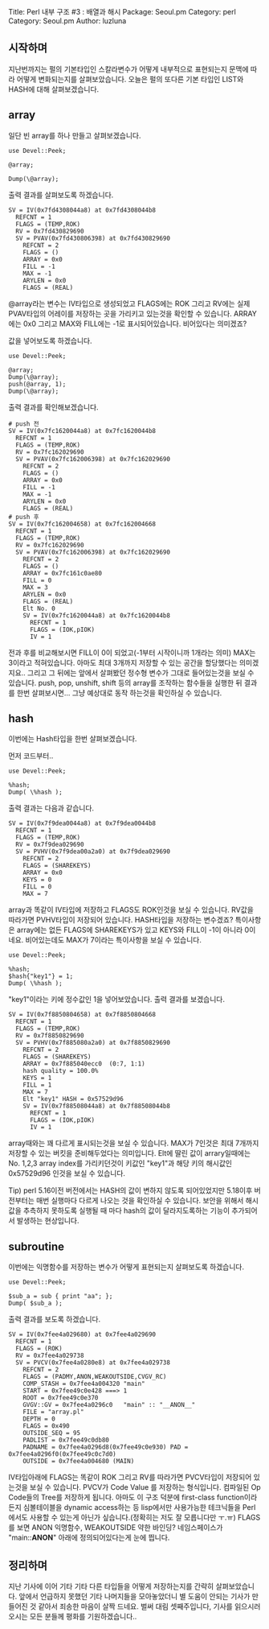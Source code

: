 Title:    Perl 내부 구조 #3 : 배열과 해시
Package:  Seoul.pm
Category: perl
Category: Seoul.pm
Author:   luzluna


시작하며
--------

지난번까지는 펄의 기본타입인 스칼라변수가 어떻게 내부적으로
표현되는지 문맥에 따라 어떻게 변화되는지를 살펴보았습니다.
오늘은 펄의 또다른 기본 타입인 LIST와 HASH에 대해 살펴보겠습니다. 

array
-----

일단 빈 array를 하나 만들고 살펴보겠습니다.

	use Devel::Peek;
         
	@array;
         
	Dump(\@array);

출력 결과를 살펴보도록 하겠습니다.

	SV = IV(0x7fd4308044a8) at 0x7fd4308044b8
	  REFCNT = 1
	  FLAGS = (TEMP,ROK)
	  RV = 0x7fd430829690
	  SV = PVAV(0x7fd430806398) at 0x7fd430829690
	    REFCNT = 2
	    FLAGS = ()
	    ARRAY = 0x0
	    FILL = -1
	    MAX = -1
	    ARYLEN = 0x0
	    FLAGS = (REAL)

@array라는 변수는 IV타입으로 생성되었고 FLAGS에는 ROK 그리고 RV에는
실제 PVAV타입의 어레이를 저장하는 곳을 가리키고 있는것을 확인할 수 있습니다.
ARRAY에는 0x0 그리고 MAX와 FILL에는 -1로 표시되어있습니다.
비어있다는 의미겠죠?

값을 넣어보도록 하겠습니다.

	use Devel::Peek;
         
	@array;
	Dump(\@array);
	push(@array, 1);
	Dump(\@array);

출력 결과를 확인해보겠습니다.

	# push 전
	SV = IV(0x7fc1620044a8) at 0x7fc1620044b8
	  REFCNT = 1
	  FLAGS = (TEMP,ROK)
	  RV = 0x7fc162029690
	  SV = PVAV(0x7fc162006398) at 0x7fc162029690
	    REFCNT = 2
	    FLAGS = ()
	    ARRAY = 0x0
	    FILL = -1
	    MAX = -1
	    ARYLEN = 0x0
	    FLAGS = (REAL)
	# push 후
	SV = IV(0x7fc162004658) at 0x7fc162004668
	  REFCNT = 1
	  FLAGS = (TEMP,ROK)
	  RV = 0x7fc162029690
	  SV = PVAV(0x7fc162006398) at 0x7fc162029690
	    REFCNT = 2
	    FLAGS = ()
	    ARRAY = 0x7fc161c0ae80
	    FILL = 0
	    MAX = 3
	    ARYLEN = 0x0
	    FLAGS = (REAL)
	    Elt No. 0
	    SV = IV(0x7fc1620044a8) at 0x7fc1620044b8
	      REFCNT = 1
	      FLAGS = (IOK,pIOK)
	      IV = 1

전과 후를 비교해보시면 FILL이 0이 되었고(-1부터 시작이니까 1개라는 의미) MAX는 3이라고 적혀있습니다.
아마도 최대 3개까지 저장할 수 있는 공간을 할당했다는 의미겠지요..
그리고 그 뒤에는 앞에서 살펴봤던 정수형 변수가 그대로 들어있는것을 보실 수 있습니다.
push, pop, unshift, shift 등의 array를 조작하는 함수들을 실행한 뒤
결과를 한번 살펴보시면... 그냥 예상대로 동작 하는것을 확인하실 수 있습니다.

hash
----

이번에는 Hash타입을 한번 살펴보겠습니다. 

먼저 코드부터..

	use Devel::Peek;
         
	%hash;
	Dump( \%hash );

출력 결과는 다음과 같습니다.

	SV = IV(0x7f9dea0044a8) at 0x7f9dea0044b8
	  REFCNT = 1
	  FLAGS = (TEMP,ROK)
	  RV = 0x7f9dea029690
	  SV = PVHV(0x7f9dea00a2a0) at 0x7f9dea029690
	    REFCNT = 2
	    FLAGS = (SHAREKEYS)
	    ARRAY = 0x0
	    KEYS = 0
	    FILL = 0
	    MAX = 7

array과 똑같이 IV타입에 저장하고 FLAGS도 ROK인것을 보실 수 있습니다.
RV값을 따라가면 PVHV타입이 저장되어 있습니다. HASH타입을 저장하는 변수겠죠?
특이사항은 array에는 없든 FLAGS에 SHAREKEYS가 있고 KEYS와 FILL이 -1이 아니라 0이네요.
비어있는데도 MAX가 7이라는 특이사항을 보실 수 있습니다.

	use Devel::Peek;
         
	%hash;
	$hash{"key1"} = 1;
	Dump( \%hash );

"key1"이라는 키에 정수값인 1을 넣어보았습니다.
출력 결과를 보겠습니다.

	SV = IV(0x7f8850804658) at 0x7f8850804668
	  REFCNT = 1
	  FLAGS = (TEMP,ROK)
	  RV = 0x7f8850829690
	  SV = PVHV(0x7f885080a2a0) at 0x7f8850829690
	    REFCNT = 2
	    FLAGS = (SHAREKEYS)
	    ARRAY = 0x7f885040ecc0  (0:7, 1:1)
	    hash quality = 100.0%
	    KEYS = 1
	    FILL = 1
	    MAX = 7
	    Elt "key1" HASH = 0x57529d96
	    SV = IV(0x7f88508044a8) at 0x7f88508044b8
	      REFCNT = 1
	      FLAGS = (IOK,pIOK)
	      IV = 1

array때와는 꽤 다르게 표시되는것을 보실 수 있습니다.
MAX가 7인것은 최대 7개까지 저장할 수 있는 버킷을 준비해두었다는 의미입니다.
Elt에 딸린 값이 arrary일때에는 No. 1,2,3 array index를 가리키던것이
키값인 "key1"과 해당 키의 해시값인 0x57529d96 인것을 보실 수 있습니다.

Tip) perl 5.16이전 버전에서는 HASH의 값이 변하지 않도록 되어있었지만
5.18이후 버전부터는 매번 실행마다 다르게 나오는 것을 확인하실 수 있습니다.
보안을 위해서 해시 값을 추측하지 못하도록 실행될 때 마다
hash의 값이 달라지도록하는 기능이 추가되어서 발생하는 현상입니다.

subroutine
-----------

이번에는 익명함수를 저장하는 변수가 어떻게 표현되는지 살펴보도록 하겠습니다.

	use Devel::Peek;
         
	$sub_a = sub { print "aa"; };
	Dump( $sub_a );

출력 결과를 보도록 하겠습니다.

	SV = IV(0x7fee4a029680) at 0x7fee4a029690
	  REFCNT = 1
	  FLAGS = (ROK)
	  RV = 0x7fee4a029738
	  SV = PVCV(0x7fee4a0280e8) at 0x7fee4a029738
	    REFCNT = 2
	    FLAGS = (PADMY,ANON,WEAKOUTSIDE,CVGV_RC)
	    COMP_STASH = 0x7fee4a004320	"main"
	    START = 0x7fee49c0e428 ===> 1
	    ROOT = 0x7fee49c0e370
	    GVGV::GV = 0x7fee4a0296c0	"main" :: "__ANON__"
	    FILE = "array.pl"
	    DEPTH = 0
	    FLAGS = 0x490
	    OUTSIDE_SEQ = 95
	    PADLIST = 0x7fee49c0db80
	    PADNAME = 0x7fee4a0296d8(0x7fee49c0e930) PAD = 0x7fee4a0296f0(0x7fee49c0c7d0)
	    OUTSIDE = 0x7fee4a004680 (MAIN)

IV타입아래에 FLAGS는 똑같이 ROK 그리고 RV를 따라가면 PVCV타입이 저장되어 있는것을 보실 수 있습니다.
PVCV가 Code Value 를 저장하는 형식입니다.
컴파일된 Op Code들의 Tree를 저장하게 됩니다.
아마도 이 구조 덕분에 first-class function이라든지 심볼테이블을
dynamic access하는 등 lisp에서만 사용가능한 테크닉들을 Perl에서도
사용할 수 있는게 아닌가 싶습니다.(정확히는 저도 잘 모릅니다만 ㅜ.ㅠ)
FLAGS를 보면 ANON 익명함수, WEAKOUTSIDE 약한 바인딩? 네임스페이스가
"main::__ANON__" 아래에 정의되어있다는게 눈에 띕니다.

정리하며
--------

지난 기사에 이어 기타 기타 다른 타입들을 어떻게 저장하는지를 간략히 살펴보았습니다.
앞에서 언급하지 못했던 기타 나머지들을 모아놓았더니
별 도움이 안되는 기사가 만들어진 것 같아서 죄송한 마음이 살짝 드네요.
벌써 대림 셋째주입니다, 기사를 읽으시러 오시는 모든 분들께 평화를 기원하겠습니다..
